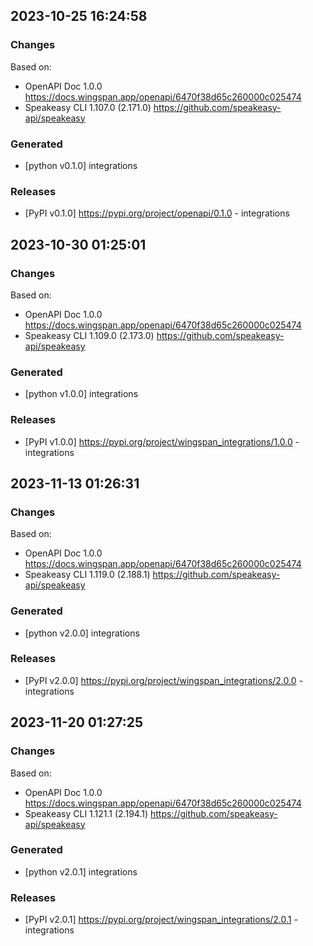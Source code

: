 

## 2023-10-25 16:24:58
### Changes
Based on:
- OpenAPI Doc 1.0.0 https://docs.wingspan.app/openapi/6470f38d65c260000c025474
- Speakeasy CLI 1.107.0 (2.171.0) https://github.com/speakeasy-api/speakeasy
### Generated
- [python v0.1.0] integrations
### Releases
- [PyPI v0.1.0] https://pypi.org/project/openapi/0.1.0 - integrations

## 2023-10-30 01:25:01
### Changes
Based on:
- OpenAPI Doc 1.0.0 https://docs.wingspan.app/openapi/6470f38d65c260000c025474
- Speakeasy CLI 1.109.0 (2.173.0) https://github.com/speakeasy-api/speakeasy
### Generated
- [python v1.0.0] integrations
### Releases
- [PyPI v1.0.0] https://pypi.org/project/wingspan_integrations/1.0.0 - integrations


## 2023-11-13 01:26:31
### Changes
Based on:
- OpenAPI Doc 1.0.0 https://docs.wingspan.app/openapi/6470f38d65c260000c025474
- Speakeasy CLI 1.119.0 (2.188.1) https://github.com/speakeasy-api/speakeasy
### Generated
- [python v2.0.0] integrations
### Releases
- [PyPI v2.0.0] https://pypi.org/project/wingspan_integrations/2.0.0 - integrations

## 2023-11-20 01:27:25
### Changes
Based on:
- OpenAPI Doc 1.0.0 https://docs.wingspan.app/openapi/6470f38d65c260000c025474
- Speakeasy CLI 1.121.1 (2.194.1) https://github.com/speakeasy-api/speakeasy
### Generated
- [python v2.0.1] integrations
### Releases
- [PyPI v2.0.1] https://pypi.org/project/wingspan_integrations/2.0.1 - integrations